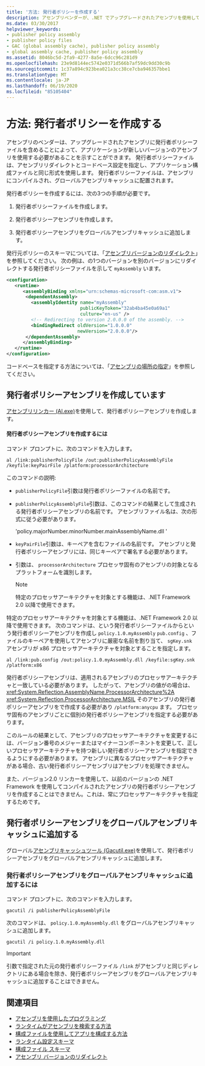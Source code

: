 ```yaml
---
title: '方法: 発行者ポリシーを作成する'
description: アセンブリベンダーが、.NET でアップグレードされたアセンブリを使用して発行者ポリシーファイルを作成し、アプリケーションが新しいバージョンを使用する必要があることを規定する方法について説明します。
ms.date: 03/30/2017
helpviewer_keywords:
- publisher policy assembly
- publisher policy files
- GAC (global assembly cache), publisher policy assembly
- global assembly cache, publisher policy assembly
ms.assetid: 8046bc5d-2fa9-4277-8a5e-6dcc96c281d9
ms.openlocfilehash: 23e9d8144ec5742e0371d566b7af59dc9dd30c9b
ms.sourcegitcommit: 1c37a894c923bea021a3cc38ce7cba946357bbe1
ms.translationtype: MT
ms.contentlocale: ja-JP
ms.lasthandoff: 06/19/2020
ms.locfileid: "85105404"
---
```

# <a name="how-to-create-a-publisher-policy"></a>方法: 発行者ポリシーを作成する

アセンブリのベンダーは、アップグレードされたアセンブリに発行者ポリシーファイルを含めることによって、アプリケーションが新しいバージョンのアセンブリを使用する必要があることを示すことができます。 発行者ポリシーファイルは、アセンブリリダイレクトとコードベース設定を指定し、アプリケーション構成ファイルと同じ形式を使用します。 発行者ポリシーファイルは、アセンブリにコンパイルされ、グローバルアセンブリキャッシュに配置されます。

発行者ポリシーを作成するには、次の3つの手順が必要です。

1. 発行者ポリシーファイルを作成します。

2. 発行者ポリシーアセンブリを作成します。

3. 発行者ポリシーアセンブリをグローバルアセンブリキャッシュに追加します。

発行元ポリシーのスキーマについては、「[アセンブリバージョンのリダイレクト](redirect-assembly-versions.md)」を参照してください。 次の例は、の1つのバージョンを別のバージョンにリダイレクトする発行者ポリシーファイルを示して `myAssembly` います。

```xml
<configuration>
   <runtime>
      <assemblyBinding xmlns="urn:schemas-microsoft-com:asm.v1">
       <dependentAssembly>
         <assemblyIdentity name="myAssembly"
                           publicKeyToken="32ab4ba45e0a69a1"
                           culture="en-us" />
         <!-- Redirecting to version 2.0.0.0 of the assembly. -->
         <bindingRedirect oldVersion="1.0.0.0"
                          newVersion="2.0.0.0"/>
       </dependentAssembly>
      </assemblyBinding>
   </runtime>
</configuration>
```

コードベースを指定する方法については、「[アセンブリの場所の指定](specify-assembly-location.md)」を参照してください。

## <a name="creating-the-publisher-policy-assembly"></a>発行者ポリシーアセンブリを作成しています

[アセンブリリンカー (Al.exe)](../tools/al-exe-assembly-linker.md)を使用して、発行者ポリシーアセンブリを作成します。

#### <a name="to-create-a-publisher-policy-assembly"></a>発行者ポリシーアセンブリを作成するには

コマンド プロンプトに、次のコマンドを入力します。

```console
al /link:publisherPolicyFile /out:publisherPolicyAssemblyFile /keyfile:keyPairFile /platform:processorArchitecture
```

このコマンドの説明:

- `publisherPolicyFile`引数は発行者ポリシーファイルの名前です。

- `publisherPolicyAssemblyFile`引数は、このコマンドの結果として生成される発行者ポリシーアセンブリの名前です。 アセンブリファイル名は、次の形式に従う必要があります。

  'policy.majorNumber.minorNumber.mainAssemblyName.dll '

- `keyPairFile`引数は、キーペアを含むファイルの名前です。 アセンブリと発行者ポリシーアセンブリには、同じキーペアで署名する必要があります。

- 引数は、 `processorArchitecture` プロセッサ固有のアセンブリの対象となるプラットフォームを識別します。

  > [!NOTE]
  > 特定のプロセッサアーキテクチャを対象とする機能は、.NET Framework 2.0 以降で使用できます。

特定のプロセッサアーキテクチャを対象とする機能は、.NET Framework 2.0 以降で使用できます。 次のコマンドは、という発行者ポリシーファイルからという発行者ポリシーアセンブリを作成し `policy.1.0.myAssembly` `pub.config` 、ファイルのキーペアを使用してアセンブリに厳密な名前を割り当て、 `sgKey.snk` アセンブリが x86 プロセッサアーキテクチャを対象とすることを指定します。

```console
al /link:pub.config /out:policy.1.0.myAssembly.dll /keyfile:sgKey.snk /platform:x86
```

発行者ポリシーアセンブリは、適用されるアセンブリのプロセッサアーキテクチャと一致している必要があります。 したがって、アセンブリの値がの場合は、 <xref:System.Reflection.AssemblyName.ProcessorArchitecture%2A> <xref:System.Reflection.ProcessorArchitecture.MSIL> そのアセンブリの発行者ポリシーアセンブリをで作成する必要があり `/platform:anycpu` ます。 プロセッサ固有のアセンブリごとに個別の発行者ポリシーアセンブリを指定する必要があります。

このルールの結果として、アセンブリのプロセッサアーキテクチャを変更するには、バージョン番号のメジャーまたはマイナーコンポーネントを変更して、正しいプロセッサアーキテクチャを持つ新しい発行者ポリシーアセンブリを指定できるようにする必要があります。 アセンブリに異なるプロセッサアーキテクチャがある場合、古い発行者ポリシーアセンブリはアセンブリを処理できません。

また、バージョン2.0 リンカーを使用して、以前のバージョンの .NET Framework を使用してコンパイルされたアセンブリの発行者ポリシーアセンブリを作成することはできません。これは、常にプロセッサアーキテクチャを指定するためです。

## <a name="adding-the-publisher-policy-assembly-to-the-global-assembly-cache"></a>発行者ポリシーアセンブリをグローバルアセンブリキャッシュに追加する

グローバル[アセンブリキャッシュツール (Gacutil.exe)](../tools/gacutil-exe-gac-tool.md)を使用して、発行者ポリシーアセンブリをグローバルアセンブリキャッシュに追加します。

### <a name="to-add-the-publisher-policy-assembly-to-the-global-assembly-cache"></a>発行者ポリシーアセンブリをグローバルアセンブリキャッシュに追加するには

コマンド プロンプトに、次のコマンドを入力します。

```console
gacutil /i publisherPolicyAssemblyFile
```

次のコマンドは、 `policy.1.0.myAssembly.dll` をグローバルアセンブリキャッシュに追加します。

```console
gacutil /i policy.1.0.myAssembly.dll
```

> [!IMPORTANT]
> 引数で指定された元の発行者ポリシーファイル `/link` がアセンブリと同じディレクトリにある場合を除き、発行者ポリシーアセンブリをグローバルアセンブリキャッシュに追加することはできません。

## <a name="see-also"></a>関連項目

- [アセンブリを使用したプログラミング](../../standard/assembly/index.md)
- [ランタイムがアセンブリを検索する方法](../deployment/how-the-runtime-locates-assemblies.md)
- [構成ファイルを使用してアプリを構成する方法](index.md)
- [ランタイム設定スキーマ](./file-schema/runtime/index.md)
- [構成ファイル スキーマ](./file-schema/index.md)
- [アセンブリ バージョンのリダイレクト](redirect-assembly-versions.md)
